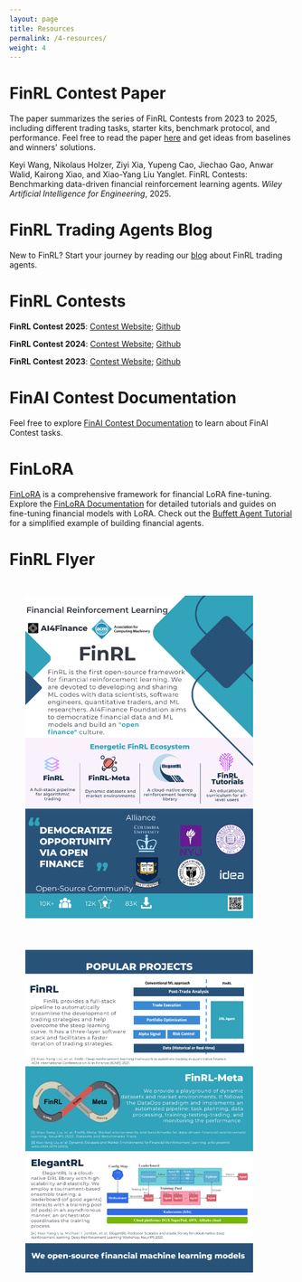 ```yaml
---
layout: page
title: Resources
permalink: /4-resources/
weight: 4
---
```

# FinRL Contest Paper
The paper summarizes the series of FinRL Contests from 2023 to 2025, including different trading tasks, starter kits, benchmark protocol, and performance. Feel free to read the paper [here](https://ietresearch.onlinelibrary.wiley.com/doi/10.1049/aie2.12004) and get ideas from baselines and winners' solutions.

Keyi Wang, Nikolaus Holzer, Ziyi Xia, Yupeng Cao, Jiechao Gao, Anwar Walid, Kairong Xiao, and Xiao-Yang Liu Yanglet. FinRL Contests: Benchmarking data-driven financial reinforcement learning agents. *Wiley Artificial Intelligence for Engineering*, 2025.


# FinRL Trading Agents Blog

New to FinRL? Start your journey by reading our [blog](https://berylventures.com/spotlights#:~:text=Financial%20Reinforcement%20Learning) about FinRL trading agents.

# FinRL Contests

**FinRL Contest 2025**: [Contest Website](https://open-finance-lab.github.io/FinRL_Contest_2025/); [Github](https://github.com/Open-Finance-Lab/FinRL_Contest_2025)

**FinRL Contest 2024**: [Contest Website](https://open-finance-lab.github.io/finrl-contest-2024.github.io/); [Github](https://github.com/Open-Finance-Lab/FinRL_Contest_2024)

**FinRL Contest 2023**: [Contest Website](https://open-finance-lab.github.io/finrl-contest.github.io/); [Github](https://github.com/Open-Finance-Lab/FinRL_Contest_2023)

# FinAI Contest Documentation

Feel free to explore [FinAI Contest Documentation](https://finrl-contest.readthedocs.io/en/latest/) to learn about FinAI Contest tasks.

# FinLoRA

[FinLoRA](https://github.com/Open-Finance-Lab/FinLoRA) is a comprehensive framework for financial LoRA fine-tuning. Explore the [FinLoRA Documentation](https://finlora-docs.readthedocs.io/en/latest/index.html) for detailed tutorials and guides on fine-tuning financial models with LoRA. Check out the [Buffett Agent Tutorial](https://finlora-docs.readthedocs.io/en/latest/tutorials/buffett_agent.html) for a simplified example of building financial agents.

# FinRL Flyer

<div style="text-align: center; display: flex; width: 80%; justify-content: space-evenly; align-items: center; gap: 1em; padding: 2em">
  <img src="https://github.com/FinRL-Contest/ACM_ICAIF_2023/blob/main/web/app/assets/finrl_flyer/flyer1.png?raw=true" alt="FinRL Flyer 1">
</div>
<div style="text-align: center; display: flex; width: 80%; justify-content: space-evenly; align-items: center; gap: 1em; padding: 2em">
  <img src="https://github.com/FinRL-Contest/ACM_ICAIF_2023/blob/main/web/app/assets/finrl_flyer/flyer2.png?raw=true" alt="FinRL Flyer 1">
</div>
